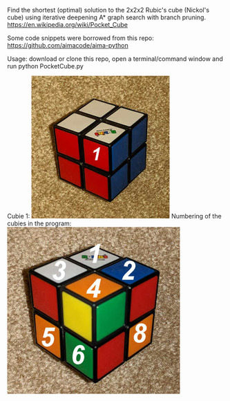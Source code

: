 Find the shortest (optimal) solution to the 2x2x2 Rubic's cube (Nickol's cube)
using iterative deepening A* graph search with branch pruning.
https://en.wikipedia.org/wiki/Pocket_Cube

Some code snippets were borrowed from this repo:
https://github.com/aimacode/aima-python

Usage:
download or clone this repo, open a terminal/command window and run
python PocketCube.py

Cubie 1:
![alt text](cubie1.jpg)
Numbering of the cubies in the program:
![alt text](positions.jpg)